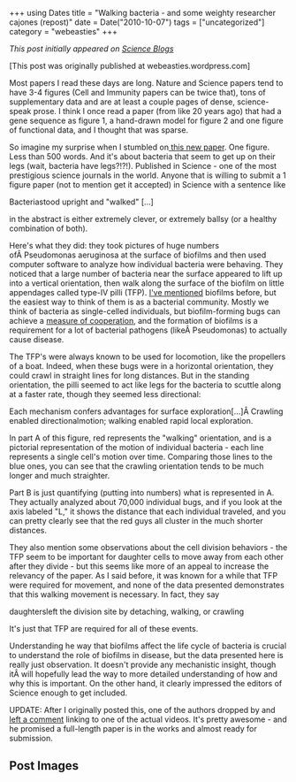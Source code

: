 +++
using Dates
title = "Walking bacteria - and some weighty researcher cajones (repost)"
date = Date("2010-10-07")
tags = ["uncategorized"]
category = "webeasties"
+++

_This post initially appeared on [Science Blogs](http://scienceblogs.com/webeasties)_

[This post was originally published at webeasties.wordpress.com]

Most papers I read these days are long. Nature and Science papers tend to have 3-4 figures (Cell and Immunity papers can be twice that), tons of supplementary data and are at least a couple pages of dense, science-speak prose. I think I once read a paper (from like 20 years ago) that had a gene sequence as figure 1, a hand-drawn model for figure 2 and one figure of functional data, and I thought that was sparse.

So imagine my surprise when I stumbled on[ this new paper](http://www.sciencemag.org/cgi/content/abstract/330/6001/197). One figure. Less than 500 words. And it's about bacteria that seem to get up on their legs (wait, bacteria have legs?!?!). Published in Science - one of the most prestigious science journals in the world. Anyone that is willing to submit a 1 figure paper (not to mention get it accepted) in Science with a sentence like

Bacteriastood upright and "walked" [...]

in the abstract is either extremely clever, or extremely ballsy (or a healthy combination of both).

Here's what they did: they took pictures of huge numbers ofÂ Pseudomonas aeruginosa at the surface of biofilms and then used computer software to analyze how individual bacteria were behaving. They noticed that a large number of bacteria near the surface appeared to lift up into a vertical orientation, then walk along the surface of the biofilm on little appendages called type-IV pilli (TFP). [I've mentioned](http://wp.me/pY69C-8c) biofilms before, but the easiest way to think of them is as a bacterial community. Mostly we think of bacteria as single-celled individuals, but biofilm-forming bugs can achieve a [measure of cooperation](http://labrat.fieldofscience.com/2010/07/quorum-sensing-and-biofilms.html), and the formation of biofilms is a requirement for a lot of bacterial pathogens (likeÂ Pseudomonas) to actually cause disease.

The TFP's were always known to be used for locomotion, like the propellers of a boat. Indeed, when these bugs were in a horizontal orientation, they could crawl in straight lines for long distances. But in the standing orientation, the pilli seemed to act like legs for the bacteria to scuttle along at a faster rate, though they seemed less directional:

Each mechanism confers advantages for surface exploration[...]Â Crawling enabled directionalmotion; walking enabled rapid local exploration.

In part A of this figure, red represents the "walking" orientation, and is a pictorial representation of the motion of individual bacteria - each line represents a single cell's motion over time. Comparing those lines to the blue ones, you can see that the crawling orientation tends to be much longer and much straighter.

Part B is just quantifying (putting into numbers) what is represented in A. They actually analyzed about 70,000 individual bugs, and if you look at the axis labeled "L," it shows the distance that each individual traveled, and you can pretty clearly see that the red guys all cluster in the much shorter distances.

They also mention some observations about the cell division behaviors - the TFP seem to be important for daughter cells to move away from each other after they divide - but this seems like more of an appeal to increase the relevancy of the paper. As I said before, it was known for a while that TFP were required for movement, and none of the data presented demonstrates that this walking movement is necessary. In fact, they say

daughtersleft the division site by detaching, walking, or crawling

It's just that TFP are required for all of these events.

Understanding he way that biofilms affect the life cycle of bacteria is crucial to understand the role of biofilms in disease, but the data presented here is really just observation. It doesn't provide any mechanistic insight, though itÂ will hopefully lead the way to more detailed understanding of how and why this is important. On the other hand, it clearly impressed the editors of Science enough to get included.

UPDATE: After I originally posted this, one of the authors dropped by and [left a comment](http://webeasties.wordpress.com/2010/10/07/walking-bacteria-and-some-weighty-researcher-cahones/#comment-270) linking to one of the actual videos. It's pretty awesome - and he promised a full-length paper is in the works and almost ready for submission. 

      
  

 ## Post Images


